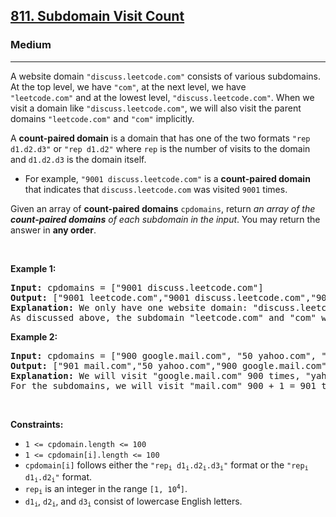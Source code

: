 <h2><a href="https://leetcode.com/problems/subdomain-visit-count/">811. Subdomain Visit Count</a></h2><h3>Medium</h3><hr><div style="user-select: auto;"><p style="user-select: auto;">A website domain <code style="user-select: auto;">"discuss.leetcode.com"</code> consists of various subdomains. At the top level, we have <code style="user-select: auto;">"com"</code>, at the next level, we have <code style="user-select: auto;">"leetcode.com"</code>&nbsp;and at the lowest level, <code style="user-select: auto;">"discuss.leetcode.com"</code>. When we visit a domain like <code style="user-select: auto;">"discuss.leetcode.com"</code>, we will also visit the parent domains <code style="user-select: auto;">"leetcode.com"</code> and <code style="user-select: auto;">"com"</code> implicitly.</p>

<p style="user-select: auto;">A <strong style="user-select: auto;">count-paired domain</strong> is a domain that has one of the two formats <code style="user-select: auto;">"rep d1.d2.d3"</code> or <code style="user-select: auto;">"rep d1.d2"</code> where <code style="user-select: auto;">rep</code> is the number of visits to the domain and <code style="user-select: auto;">d1.d2.d3</code> is the domain itself.</p>

<ul style="user-select: auto;">
	<li style="user-select: auto;">For example, <code style="user-select: auto;">"9001 discuss.leetcode.com"</code> is a <strong style="user-select: auto;">count-paired domain</strong> that indicates that <code style="user-select: auto;">discuss.leetcode.com</code> was visited <code style="user-select: auto;">9001</code> times.</li>
</ul>

<p style="user-select: auto;">Given an array of <strong style="user-select: auto;">count-paired domains</strong> <code style="user-select: auto;">cpdomains</code>, return <em style="user-select: auto;">an array of the <strong style="user-select: auto;">count-paired domains</strong> of each subdomain in the input</em>. You may return the answer in <strong style="user-select: auto;">any order</strong>.</p>

<p style="user-select: auto;">&nbsp;</p>
<p style="user-select: auto;"><strong style="user-select: auto;">Example 1:</strong></p>

<pre style="user-select: auto;"><strong style="user-select: auto;">Input:</strong> cpdomains = ["9001 discuss.leetcode.com"]
<strong style="user-select: auto;">Output:</strong> ["9001 leetcode.com","9001 discuss.leetcode.com","9001 com"]
<strong style="user-select: auto;">Explanation:</strong> We only have one website domain: "discuss.leetcode.com".
As discussed above, the subdomain "leetcode.com" and "com" will also be visited. So they will all be visited 9001 times.
</pre>

<p style="user-select: auto;"><strong style="user-select: auto;">Example 2:</strong></p>

<pre style="user-select: auto;"><strong style="user-select: auto;">Input:</strong> cpdomains = ["900 google.mail.com", "50 yahoo.com", "1 intel.mail.com", "5 wiki.org"]
<strong style="user-select: auto;">Output:</strong> ["901 mail.com","50 yahoo.com","900 google.mail.com","5 wiki.org","5 org","1 intel.mail.com","951 com"]
<strong style="user-select: auto;">Explanation:</strong> We will visit "google.mail.com" 900 times, "yahoo.com" 50 times, "intel.mail.com" once and "wiki.org" 5 times.
For the subdomains, we will visit "mail.com" 900 + 1 = 901 times, "com" 900 + 50 + 1 = 951 times, and "org" 5 times.
</pre>

<p style="user-select: auto;">&nbsp;</p>
<p style="user-select: auto;"><strong style="user-select: auto;">Constraints:</strong></p>

<ul style="user-select: auto;">
	<li style="user-select: auto;"><code style="user-select: auto;">1 &lt;= cpdomain.length &lt;= 100</code></li>
	<li style="user-select: auto;"><code style="user-select: auto;">1 &lt;= cpdomain[i].length &lt;= 100</code></li>
	<li style="user-select: auto;"><code style="user-select: auto;">cpdomain[i]</code> follows either the <code style="user-select: auto;">"rep<sub style="user-select: auto;">i</sub> d1<sub style="user-select: auto;">i</sub>.d2<sub style="user-select: auto;">i</sub>.d3<sub style="user-select: auto;">i</sub>"</code> format or the <code style="user-select: auto;">"rep<sub style="user-select: auto;">i</sub> d1<sub style="user-select: auto;">i</sub>.d2<sub style="user-select: auto;">i</sub>"</code> format.</li>
	<li style="user-select: auto;"><code style="user-select: auto;">rep<sub style="user-select: auto;">i</sub></code> is an integer in the range <code style="user-select: auto;">[1, 10<sup style="user-select: auto;">4</sup>]</code>.</li>
	<li style="user-select: auto;"><code style="user-select: auto;">d1<sub style="user-select: auto;">i</sub></code>, <code style="user-select: auto;">d2<sub style="user-select: auto;">i</sub></code>, and <code style="user-select: auto;">d3<sub style="user-select: auto;">i</sub></code> consist of lowercase English letters.</li>
</ul>
</div>
